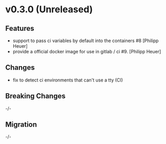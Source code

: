 # v0.3.0 (Unreleased)

## Features

* support to pass ci variables by default into the containers #8 [Philipp Heuer]
* provide a official docker image for use in gitlab / ci #9. [Philipp Heuer]

## Changes

* fix to detect ci environments that can't use a tty (CI)

## Breaking Changes

-/-

## Migration

-/-
